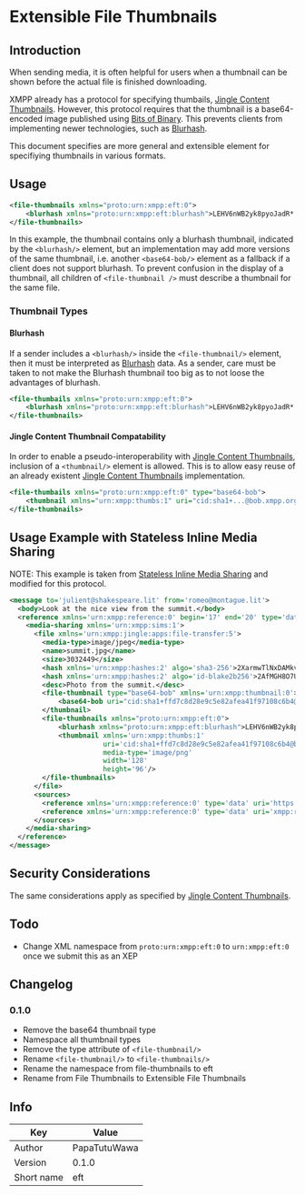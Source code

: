 # Extensible File Thumbnails
## Introduction

When sending media, it is often helpful for users when a thumbnail can be shown before the
actual file is finished downloading.

XMPP already has a protocol for specifying thumbails, [Jingle Content Thumbnails](https://xmpp.org/extensions/xep-0264.html).
However, this protocol requires that the thumbnail is a base64-encoded image published using
[Bits of Binary](https://xmpp.org/extensions/xep-0231.html). This prevents clients from implementing newer technologies, such as
[Blurhash](https://github.com/woltapp/blurhash).

This document specifies are more general and extensible element for specifiying thumbnails in various formats.

## Usage

```xml
<file-thumbnails xmlns="proto:urn:xmpp:eft:0">
	<blurhash xmlns="proto:urn:xmpp:eft:blurhash">LEHV6nWB2yk8pyoJadR*.7kCMdnj</blurhash>
</file-thumbnails>
```

In this example, the thumbnail contains only a blurhash thumbnail, indicated by the `<blurhash/>` element, but an implementation
may add more versions of the same thumbnail, i.e. another `<base64-bob/>` element as a fallback if a client does not support
blurhash. To prevent confusion in the display of a thumbnail, all children of `<file-thumbnail />` must describe a thumbnail
for the same file.

### Thumbnail Types
#### Blurhash

If a sender includes a `<blurhash/>` inside the `<file-thumbnail/>` element, then it must be interpreted as
[Blurhash](https://github.com/woltapp/blurhash) data. As a sender, care must be taken to not make the Blurhash
thumbnail too big as to not loose the advantages of blurhash.

```xml
<file-thumbails xmlns="proto:urn:xmpp:eft:0">
	<blurhash xmlns="proto:urn:xmpp:eft:blurhash">LEHV6nWB2yk8pyoJadR*.7kCMdnj</blurhash>
</file-thumbnails>
```

#### Jingle Content Thumbnail Compatability

In order to enable a pseudo-interoperability with [Jingle Content Thumbnails](https://xmpp.org/extensions/xep-0264.html), inclusion of a
`<thumbnail/>` element is allowed. This is to allow easy reuse of an already existent [Jingle Content Thumbnails](https://xmpp.org/extensions/xep-0264.html)
implementation.

```xml
<file-thumbails xmlns="proto:urn:xmpp:eft:0" type="base64-bob">
	<thumbnail xmlns="urn:xmpp:thumbs:1" uri="cid:sha1+...@bob.xmpp.org" media-type="image/png" width="128" height="96" />
</file-thumbnails>
```

## Usage Example with Stateless Inline Media Sharing

NOTE: This example is taken from [Stateless Inline Media Sharing](https://xmpp.org/extensions/xep-0385.html) and modified for this protocol.

```xml
<message to='julient@shakespeare.lit' from='romeo@montague.lit'>
  <body>Look at the nice view from the summit.</body>
  <reference xmlns='urn:xmpp:reference:0' begin='17' end='20' type='data'>
    <media-sharing xmlns='urn:xmpp:sims:1'>
      <file xmlns='urn:xmpp:jingle:apps:file-transfer:5'>
        <media-type>image/jpeg</media-type>
        <name>summit.jpg</name>
        <size>3032449</size>
        <hash xmlns='urn:xmpp:hashes:2' algo='sha3-256'>2XarmwTlNxDAMkvymloX3S5+VbylNrJt/l5QyPa+YoU=</hash>
        <hash xmlns='urn:xmpp:hashes:2' algo='id-blake2b256'>2AfMGH8O7UNPTvUVAM9aK13mpCY=</hash>
        <desc>Photo from the summit.</desc>
        <file-thumbnail type="base64-bob" xmlns='urn:xmpp:thumbnail:0'>
			<base64-bob uri="cid:sha1+ffd7c8d28e9c5e82afea41f97108c6b4@bob.xmpp.org" media-type="image/png" width="128" height="96" />
		</thumbnail>
        <file-thumbnails xmlns="proto:urn:xmpp:eft:0">
		  	<blurhash xmlns="proto:urn:xmpp:eft:blurhash">LEHV6nWB2yk8pyoJadR*.7kCMdnj</blurhash>
			<thumbnail xmlns='urn:xmpp:thumbs:1'
                       uri='cid:sha1+ffd7c8d28e9c5e82afea41f97108c6b4@bob.xmpp.org'
                       media-type='image/png'
                       width='128'
                       height='96'/>
		</file-thumbnails>
      </file>
      <sources>
        <reference xmlns='urn:xmpp:reference:0' type='data' uri='https://download.montague.lit/4a771ac1-f0b2-4a4a-9700-f2a26fa2bb67/summit.jpg' />
        <reference xmlns='urn:xmpp:reference:0' type='data' uri='xmpp:romeo@montague.lit/resource?jingle;id=9559976B-3FBF-4E7E-B457-2DAA225972BB' />
      </sources>
    </media-sharing>
  </reference>
</message>
```

## Security Considerations

The same considerations apply as specified by [Jingle Content Thumbnails](https://xmpp.org/extensions/xep-0264.html).

## Todo

- Change XML namespace from `proto:urn:xmpp:eft:0` to `urn:xmpp:eft:0` once we submit this as an XEP

## Changelog
### 0.1.0

- Remove the base64 thumbnail type
- Namespace all thumbnail types
- Remove the type attribute of `<file-thumbnail/>`
- Rename `<file-thumbnail/>` to `<file-thumbnails/>`
- Rename the namespace from file-thumbnails to eft
- Rename from File Thumbnails to Extensible File Thumbnails

## Info

| Key | Value |
| --- | --- |
| Author | PapaTutuWawa |
| Version | 0.1.0 |
| Short name | eft |
